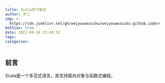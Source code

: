 ```yaml
---
title: Scala学习笔记
author: 不二
img: >-
  https://cdn.jsdelivr.net/gh/weiyouwozuiku/weiyouwozuiku.github.io@src/source/_posts/PageImg/scala-programming-language-logo-vector.png
mathjax: true
date: 2021-09-24 23:48:32
tags:
categories:
---
```


## 前言

Scala是一个多范式语言，其支持面向对象与函数式编程。